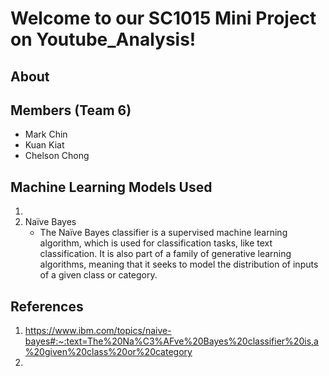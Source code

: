 # Welcome to our SC1015 Mini Project on Youtube_Analysis!

## About


## Members (Team 6)
- Mark Chin
- Kuan Kiat
- Chelson Chong

## Machine Learning Models Used
1. 
2. Naïve Bayes
    - The Naïve Bayes classifier is a supervised machine learning algorithm, which is used for classification tasks, like text classification. It is also part of a family of generative learning algorithms, meaning that it seeks to model the distribution of inputs of a given class or category.

## References
1. https://www.ibm.com/topics/naive-bayes#:~:text=The%20Na%C3%AFve%20Bayes%20classifier%20is,a%20given%20class%20or%20category
2. 
